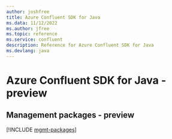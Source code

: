 ```yaml
---
author: joshfree
title: Azure Confluent SDK for Java
ms.data: 11/12/2022
ms.author: jfree
ms.topic: reference
ms.service: confluent
description: Reference for Azure Confluent SDK for Java
ms.devlang: java
---
```

# Azure Confluent SDK for Java - preview

## Management packages - preview
[!INCLUDE [mgmt-packages](confluent-mgmt-index.md)]